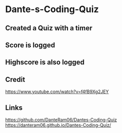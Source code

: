 # Dante-s-Coding-Quiz
## Created a Quiz with a timer
## Score is logged
## Highscore is also logged
## Credit 
https://www.youtube.com/watch?v=f4fB9Xg2JEY
## Links
https://github.com/DanteRam06/Dantes-Coding-Quiz
https://danteram06.github.io/Dantes-Coding-Quiz/

